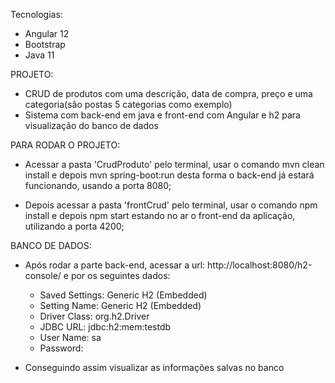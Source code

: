 Tecnologias:
- Angular 12
- Bootstrap
- Java 11

PROJETO:
- CRUD de produtos com uma descrição, data de compra, preço e uma categoria(são postas 5 categorias como exemplo)
- Sistema com back-end em java e front-end com Angular e h2 para visualização do banco de dados 

PARA RODAR O PROJETO:
- Acessar a pasta 'CrudProduto' pelo terminal, usar o comando mvn clean install e depois mvn spring-boot:run
desta forma o back-end já estará funcionando, usando a porta 8080;

- Depois acessar a pasta 'frontCrud' pelo terminal, usar o comando npm install e depois npm start estando no ar o front-end da aplicação, utilizando a porta 4200;

BANCO DE DADOS:
- Após rodar a parte back-end, acessar a url: http://localhost:8080/h2-console/ e por os seguintes dados:

   - Saved Settings: Generic H2 (Embedded)
   - Setting Name: Generic H2 (Embedded)
   - Driver Class: org.h2.Driver
   - JDBC URL: jdbc:h2:mem:testdb
   - User Name: sa
   - Password:

- Conseguindo assim visualizar as informações salvas no banco
